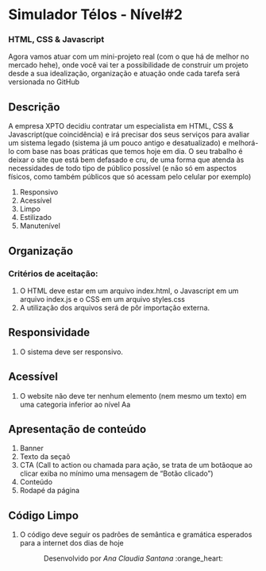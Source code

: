 # Simulador Télos - Nível#2

### HTML, CSS & Javascript
Agora vamos atuar com um mini-projeto real (com o que há de melhor no mercado
hehe), onde você vai ter a possibilidade de construir um projeto desde a sua
idealização, organização e atuação onde cada tarefa será versionada no GitHub

## Descrição
A empresa XPTO decidiu contratar um especialista em HTML, CSS & Javascript(que
coincidência) e irá precisar dos seus serviços para avaliar um sistema legado (sistema já
um pouco antigo e desatualizado) e melhorá-lo com base nas boas práticas que temos
hoje em dia. O seu trabalho é deixar o site que está bem defasado e cru, de uma forma
que atenda às necessidades de todo tipo de público possível (e não só em aspectos
físicos, como também públicos que só acessam pelo celular por exemplo)

<ol>
  <li>Responsivo</li>
  <li>Acessível</li>
  <li>Limpo</li>
  <li>Estilizado</li>
  <li>Manutenível</li>
</ol>

## Organização 

### Critérios de aceitação:

<ol>
  <li>O HTML deve estar em um arquivo index.html, o Javascript em um
arquivo index.js e o CSS em um arquivo styles.css</li>
  <li>A utilização dos arquivos será de pôr importação externa.</li>
</ol>

## Responsividade

<ol>
  <li>O sistema deve ser responsivo.</li>
</ol>

## Acessível

<ol>
  <li>O website não deve ter nenhum elemento (nem mesmo um texto)
em uma categoria inferior ao nível Aa</li>
</ol>

## Apresentação de conteúdo

<ol>
  <li>Banner</li>
  <li>Texto da seçaõ</li>
  <li>CTA (Call to action ou chamada para ação, se trata de um botãoque ao clicar exiba no mínimo uma mensagem de “Botão clicado”)</li>
  <li>Conteúdo</li>
  <li>Rodapé da página</li>
</ol>

## Código Limpo

<ol>
  <li>O código deve seguir os padrões de semântica e gramática
esperados para a internet dos dias de hoje</li>
</ol>

<p align="center">
Desenvolvido por <i>Ana Claudia Santana</i> :orange_heart:
</p>




